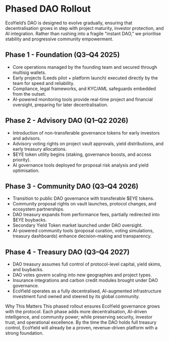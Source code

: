 # Phased DAO Rollout

EcoYield’s DAO is designed to evolve gradually, ensuring that decentralisation grows in step with project maturity, investor protection, and AI integration. Rather than rushing into a fragile “instant DAO,” we prioritise stability and progressive community empowerment.

## Phase 1 - Foundation (Q3–Q4 2025)

* Core operations managed by the founding team and secured through multisig wallets.
* Early projects (Leeds pilot + platform launch) executed directly by the team for speed and reliability.
* Compliance, legal frameworks, and KYC/AML safeguards embedded from the outset.
* AI-powered monitoring tools provide real-time project and financial oversight, preparing for later decentralisation.

## Phase 2 - Advisory DAO (Q1–Q2 2026)

* Introduction of non-transferable governance tokens for early investors and advisors.
* Advisory voting rights on project vault approvals, yield distributions, and early treasury allocations.
* $EYE token utility begins (staking, governance boosts, and access priority).
* AI governance tools deployed for proposal risk analysis and yield optimisation.

## Phase 3 - Community DAO (Q3–Q4 2026)

* Transition to public DAO governance with transferable $EYE tokens.
* Community proposal rights on vault launches, protocol changes, and ecosystem partnerships.
* DAO treasury expands from performance fees, partially redirected into $EYE buybacks.
* Secondary Yield Token market launched under DAO oversight.
* AI-powered community tools (proposal curation, voting simulations, treasury dashboards) enhance decision-making and transparency.

## Phase 4 - Treasury DAO (Q3–Q4 2027)

* DAO treasury assumes full control of protocol-level capital, yield skims, and buybacks.
* DAO votes govern scaling into new geographies and project types.
* Insurance integrations and carbon credit modules brought under DAO governance.
* EcoYield operates as a fully decentralised, AI-augmented infrastructure investment fund owned and steered by its global community.

Why This Matters This phased rollout ensures EcoYield governance grows with the protocol. Each phase adds more decentralisation, AI-driven intelligence, and community power; while preserving security, investor trust, and operational excellence. By the time the DAO holds full treasury control, EcoYield will already be a proven, revenue-driven platform with a strong foundation.
